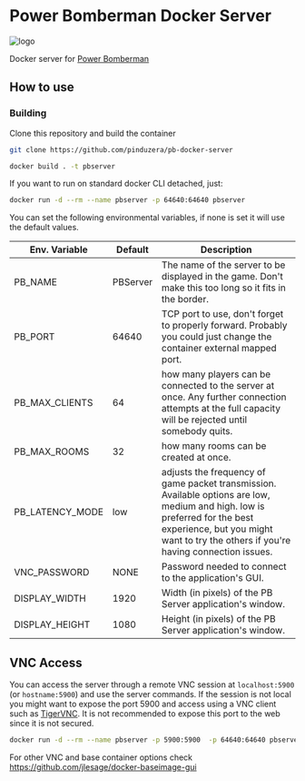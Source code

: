 # Power Bomberman Docker Server

![logo](http://i.imgur.com/4PcHgGd.png)

Docker server for [Power Bomberman](http://www.bombermanboard.com/viewtopic.php?t=1925)

## How to use

### Building

Clone this repository and build the container

```bash
git clone https://github.com/pinduzera/pb-docker-server

docker build . -t pbserver
```

If you want to run on standard docker CLI detached, just:

```bash
docker run -d --rm --name pbserver -p 64640:64640 pbserver
```

You can set the following environmental variables, if none is set it will use the default values.


| Env. Variable   | Default  | Description                                                                                                                                                                                                       |
|-----------------|----------|-------------------------------------------------------------------------------------------------------------------------------------------------------------------------------------------------------------------|
| PB_NAME         | PBServer | The name of the server to be displayed in the game. Don't make this too long so it fits in the border.                                                                                                            |
| PB_PORT         | 64640    |  TCP port to use, don't forget to properly forward. Probably you could just change the container external mapped port.                                                                                            |
| PB_MAX_CLIENTS  | 64       | how many players can be connected to the server at once. Any further connection attempts at the full capacity will be rejected until somebody quits.                                                              |
| PB_MAX_ROOMS    | 32       | how many rooms can be created at once.                                                                                                                                                                            |
| PB_LATENCY_MODE | low      | adjusts the frequency of game packet transmission. Available options are low, medium and high. low is preferred for the best experience, but you might want to try the others if you're having connection issues. |
| VNC_PASSWORD    | NONE     | Password needed to connect to the application's GUI.                                                                                                             |
| DISPLAY_WIDTH   | 1920     | Width (in pixels) of the PB Server application's window.                                                                                                                                                          |
| DISPLAY_HEIGHT  | 1080     | Height (in pixels) of the PB Server application's window.    

## VNC Access

You can access the server through a remote VNC session at `localhost:5900` (or `hostname:5900`) and use the server commands. If the session is not local you might want to expose the port 5900 and access using a VNC client such as [TigerVNC](https://tigervnc.org/). It is not recommended to expose this port to the web since it is not secured.

```bash
docker run -d --rm --name pbserver -p 5900:5900  -p 64640:64640 pbserver
```
For other VNC and base container options check https://github.com/jlesage/docker-baseimage-gui
